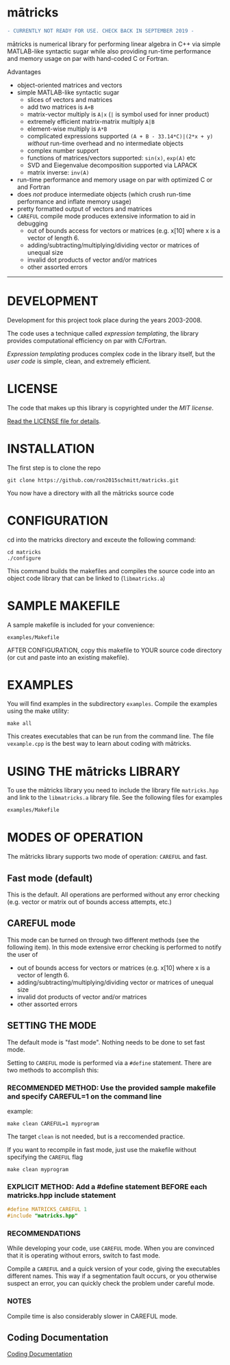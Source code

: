 # mātricks

```diff
- CURRENTLY NOT READY FOR USE. CHECK BACK IN SEPTEMBER 2019 -
```

mātricks is numerical library for performing linear algebra in C++ via simple MATLAB-like syntactic sugar while also providing run-time performance and memory usage on par with hand-coded C or Fortran.

Advantages
+ object-oriented matrices and vectors
+ simple MATLAB-like syntactic sugar 
  + slices of vectors and matrices
  + add two matrices is `A+B`
  + matrix-vector multiply is `A|x` (`|` is symbol used for inner product)
  + extremely efficient matrix-matrix multiply `A|B`
  + element-wise multiply is `A*B`
  + complicated expressions supported `(A + B - 33.14*C)|(2*x + y)` *without* run-time overhead and no intermediate objects
  + complex number support
  + functions of matrices/vectors supported: `sin(x)`, `exp(A)` etc
  + SVD and Eiegenvalue decomposition supported via LAPACK
  + matrix inverse: `inv(A)`
+ run-time performance and memory usage on par with optimized C or and Fortran
+ does *not* produce intermediate objects (which crush run-time performance and inflate memory usage)
+ pretty formatted output of vectors and matrices
+ `CAREFUL` compile mode produces extensive information to aid in debugging
  + out of bounds access for vectors or matrices (e.g. x[10] where x is a
   vector of length 6.
  + adding/subtracting/multiplying/dividing vector or matrices of unequal
   size
  + invalid dot products of vector and/or matrices 
  + other assorted errors


---------------------------------------------------------------------------

# DEVELOPMENT

Development for this project took place during the years 2003-2008.

The code uses a technique called *expression templating*, the library provides computational efficiency on par with C/Fortran.

*Expression templating* produces complex code in the library itself, but the *user code* is simple, clean, and extremely efficient.

# LICENSE 

The code that makes up this library is copyrighted under the *MIT license*.

[Read the LICENSE file for details](LICENSE).

# INSTALLATION

The first step is to clone the repo

```git clone https://github.com/ron2015schmitt/matricks.git```

You now have a directory with all the mātricks source code

# CONFIGURATION

cd into the matricks directory and exceute the following command:

```
cd matricks
./configure
```

This command builds the makefiles and compiles the source code into an
object code library that can be linked to (`libmatricks.a`)



# SAMPLE MAKEFILE

A sample makefile is included for your convenience:

```examples/Makefile```

AFTER CONFIGURATION, copy this makefile to YOUR source code directory
(or cut and paste into an existing makefile).

# EXAMPLES  

You will find examples in the subdirectory `examples`. Compile the
examples using the make utility:

```make all```

This creates executables that can be run from the command line.  The
file `vexample.cpp` is the best way to learn about coding with mātricks.





# USING THE mātricks LIBRARY

To use the mātricks library you need to include the library file `matricks.hpp`
and link to the `libmatricks.a` library file.  See the following files for
examples

```bash
examples/Makefile
```




# MODES OF OPERATION

The mātricks library supports two mode of operation: `CAREFUL` and fast.

## Fast mode (default)

 This is the default.  All operations are performed without any error checking 
 (e.g. vector or matrix out of bounds access attempts, etc.)

## CAREFUL mode

 This mode can be turned on through two different methods (see the following item).
 In this mode extensive error checking is performed to notify the user of

 - out of bounds access for vectors or matrices (e.g. x[10] where x is a
   vector of length 6.
 - adding/subtracting/multiplying/dividing vector or matrices of unequal
   size
 - invalid dot products of vector and/or matrices 
 - other assorted errors



## SETTING THE MODE

The default mode is "fast mode".  Nothing needs to be done to set fast mode.

Setting to `CAREFUL` mode is performed via a `#define` statement. There are
two methods to accomplish this:

### RECOMMENDED METHOD: Use the provided sample makefile and specify CAREFUL=1 on the command line

example:

```make clean CAREFUL=1 myprogram```


The target `clean` is not needed, but is a reccomended practice.

If you want to recompile in fast mode, just use the makefile
without specifying the `CAREFUL` flag

```make clean myprogram```


### EXPLICIT METHOD: Add a #define statement BEFORE each matricks.hpp include statement

```C++
#define MATRICKS_CAREFUL 1
#include "matricks.hpp"
```


### RECOMMENDATIONS

While developing your code, use `CAREFUL` mode.  When you are convinced that it is operating
without errors, switch to fast mode.  

Compile a `CAREFUL` and a quick version of your code, giving the executables different names.
This way if a segmentation fault occurs, or you otherwise suspect an error, you can quickly
check the problem under careful mode.


###  NOTES

Compile time is also considerably slower in CAREFUL mode.

## Coding Documentation

[Coding Documentation](doc/README.md)

